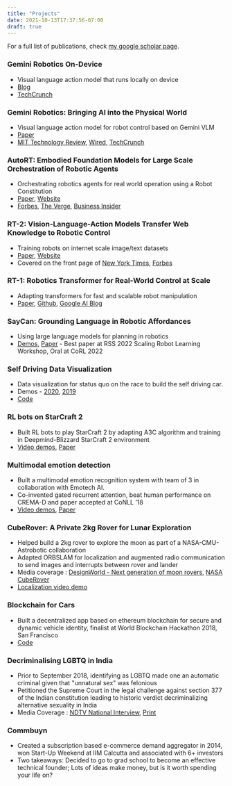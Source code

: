 ```yaml
---
title: "Projects"
date: 2021-10-13T17:37:56-07:00
draft: true
---
```

For a full list of publications, check [my google scholar page](https://scholar.google.com/citations?user=uemlfQYAAAAJ).

### Gemini Robotics On-Device
- Visual language action model that runs locally on device
- [Blog](https://deepmind.google/discover/blog/gemini-robotics-on-device-brings-ai-to-local-robotic-devices/)
- [TechCrunch](https://techcrunch.com/2025/06/24/google-rolls-out-new-gemini-model-that-can-run-on-robots-locally/)

### Gemini Robotics: Bringing AI into the Physical World
- Visual language action model for robot control based on Gemini VLM
- [Paper](https://arxiv.org/pdf/2503.20020)
- [MIT Technology Review](https://www.technologyreview.com/2025/03/12/1113178/gemini-robotics-uses-googles-top-language-model-to-make-robots-more-useful/), [Wired](https://www.wired.com/story/googles-gemini-robotics-ai-model-that-reaches-into-the-physical-world/), [TechCrunch](https://techcrunch.com/2025/03/12/google-deepmind-unveils-new-ai-models-for-controlling-robots/)

### AutoRT: Embodied Foundation Models for Large Scale Orchestration of Robotic Agents
- Orchestrating robotics agents for real world operation using a Robot Constitution
- [Paper](https://auto-rt.github.io/static/pdf/AutoRT.pdf), [Website](https://auto-rt.github.io/)
- [Forbes](https://www.forbes.com/sites/lesliekatz/2024/01/10/google-robot-constitution-inspired-by-asimov-declares-bots-cant-hurt-humans/), [The Verge](https://www.theverge.com/2024/1/4/24025535/google-ai-robot-constitution-autort-deepmind-three-laws), [Business Insider](https://www.businessinsider.com/google-deepmind-rules-ai-robots-safer-in-your-home-2024-1)

### RT-2: Vision-Language-Action Models Transfer Web Knowledge to Robotic Control
- Training robots on internet scale image/text datasets
- [Paper](https://arxiv.org/abs/2307.15818), [Website](https://robotics-transformer2.github.io/)
- Covered on the front page of [New York Times](https://static01.nyt.com/images/2023/07/29/nytfrontpage/scan.pdf), [Forbes](https://www.forbes.com/sites/janakirammsv/2023/07/31/googles-rt-2-ai-model-a-step-closer-to-robots-that-can-learn-like-humans/?sh=392b771465b9)

### RT-1: Robotics Transformer for Real-World Control at Scale
- Adapting transformers for fast and scalable robot manipulation
- [Paper](https://arxiv.org/abs/2212.06817), [Github](https://github.com/google-research/robotics_transformer), [Google AI Blog](https://ai.googleblog.com/2022/12/rt-1-robotics-transformer-for-real.html)

### SayCan: Grounding Language in Robotic Affordances
- Using large language models for planning in robotics
- [Demos](https://say-can.github.io/), [Paper](https://arxiv.org/abs/2204.01691) - Best paper at RSS 2022 Scaling Robot Learning Workshop, Oral at CoRL 2022


### Self Driving Data Visualization
- Data visualization for status quo on the race to build the self driving car.
- Demos - [2020](https://keerthanapg.com/stop-the-trolley/), [2019](https://keerthanapg.com/stop-the-trolley/2019/)
- [Code](https://github.com/keerthanpg/stop-the-trolley)


### RL bots on StarCraft 2
- Built RL bots to play StarCraft 2 by adapting A3C algorithm and training in Deepmind-Blizzard StarCraft 2 environment
- [Video demos](https://www.youtube.com/watch?v=K4iMO8jPtnc&list=PL4qVRWUWbgR7WxD6U86U79xMcuoxAl6hh), [Paper](https://arxiv.org/pdf/1807.08217.pdf)


### Multimodal emotion detection
- Built a multimodal emotion recognition system with team of 3 in collaboration with Emotech AI. 
- Co-invented gated recurrent attention, beat human performance on CREMA-D and paper accepted at CoNLL ’18 
- [Video demos](https://www.youtube.com/watch?v=Vxg4i80vxK0), [Paper](https://aclanthology.org/K18-1025.pdf)


### CubeRover: A Private 2kg Rover for Lunar Exploration 
- Helped build a 2kg rover to explore the moon as part of a NASA-CMU-Astrobotic collaboration
- Adapted ORBSLAM for localization and augmented radio communication to send images and interrupts between rover and lander
- Media coverage : [DesignWorld - Next generation of moon rovers](https://www.designworldonline.com/next-generation-of-moon-rovers/), [NASA CubeRover](https://www.nasa.gov/feature/commercial-cuberover-test-shows-how-nasa-investments-mature-space-tech)
- [Localization video demo](https://www.youtube.com/watch?v=je5EhpOrttc)


### Blockchain for Cars
- Built a decentralized app based on ethereum blockchain for secure and dynamic vehicle identity, finalist at World Blockchain Hackathon 2018, San Francisco
- [Code](https://github.com/keerthanpg/Hackathon_Vehicle_ID)


### Decriminalising LGBTQ in India
- Prior to September 2018, identifying as LGBTQ made one an automatic criminal given that "unnatural sex" was felonious
- Petitioned the Supreme Court in the legal challenge against section 377 of the Indian constitution leading to historic verdict decriminalizing alternative sexuality in India
- Media Coverage : [NDTV National Interview](https://www.youtube.com/watch?v=iq8T6rfEtCU), [Print](https://www.ndtv.com/india-news/iitians-go-to-top-court-demand-law-criminalising-gay-sex-be-scrapped-1851984)


### Commbuyn
- Created a subscription based e-commerce demand aggregator in 2014, won Start-Up Weekend at IIM Calcutta and associated with 6+ investors
- Two takeaways: Decided to go to grad school to become an effective technical founder; Lots of ideas make money, but is it worth spending your life on?
